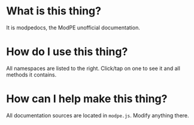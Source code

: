 # What is this thing?
It is modpedocs, the ModPE unofficial documentation.

# How do I use this thing?
All namespaces are listed to the right. Click/tap on one to
see it and all methods it contains.

# How can I help make this thing?
All documentation sources are located in `modpe.js`.
Modify anything there.